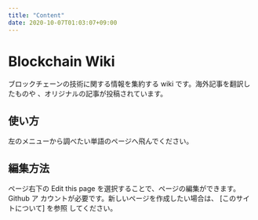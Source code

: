 ```yaml
---
title: "Content"
date: 2020-10-07T01:03:07+09:00
---
```


# Blockchain Wiki

ブロックチェーンの技術に関する情報を集約する wiki です。海外記事を翻訳したものや
、オリジナルの記事が投稿されています。

## 使い方

左のメニューから調べたい単語のページへ飛んでください。

## 編集方法

ページ右下の Edit this page を選択することで、ページの編集ができます。Github ア
カウントが必要です。新しいページを作成したい場合は、 [このサイトについて] を参照
してください。
